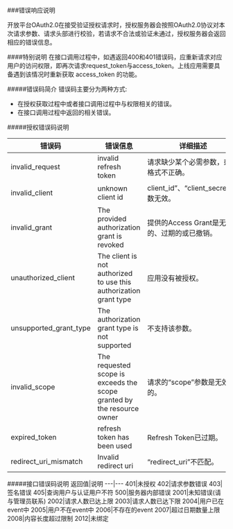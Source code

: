 ###错误响应说明

开放平台OAuth2.0在接受验证授权请求时，授权服务器会按照OAuth2.0协议对本次请求参数、请求头部进行校验，若请求不合法或验证未通过，授权服务器会返回相应的错误信息。

####特别说明
在接口调用过程中，如遇返回400和401错误码，应重新请求对应用户的访问权限，即再次请求request_token与access_token。上线应用需要具备遇到该情况时重新获取 access_token 的功能。

#####错误码简介
错误码主要分为两种方式:
*  在授权获取过程中或者接口调用过程中与权限相关的错误。
*  在接口调用过程中返回的相关错误。


#####授权错误码说明

错误码|错误信息|详细描述
|---|---|---|
invalid_request|invalid refresh token|请求缺少某个必需参数，或者格式不正确。
invalid_client|unknown client id|client_id”、“client_secret”参数无效。
invalid_grant|The provided authorization grant is revoked|提供的Access Grant是无效的、过期的或已撤销。
unauthorized_client|The client is not authorized to use this authorization grant type|应用没有被授权。
unsupported_grant_type|The authorization grant type is not supported|不支持该参数。
invalid_scope|The requested scope is exceeds the scope granted by the resource owner|请求的“scope”参数是无效的。
expired_token|refresh token has been used|Refresh Token已过期。
redirect_uri_mismatch|Invalid redirect uri|“redirect_uri”不匹配。

#####接口错误码说明
返回值|说明
---|---
401|未授权
402|请求参数错误
403|签名错误
405|查询用户与认证用户不符
500|服务器内部错误
2001|未知错误(请与管理员联系)
2002|请求人数已达上限
2003|请求人数已达下限
2004|用户已在event中
2005|用户不在event中
2006|不存在的event
2007|超过日期数量上限
2008|内容长度超过限制
2012|未绑定